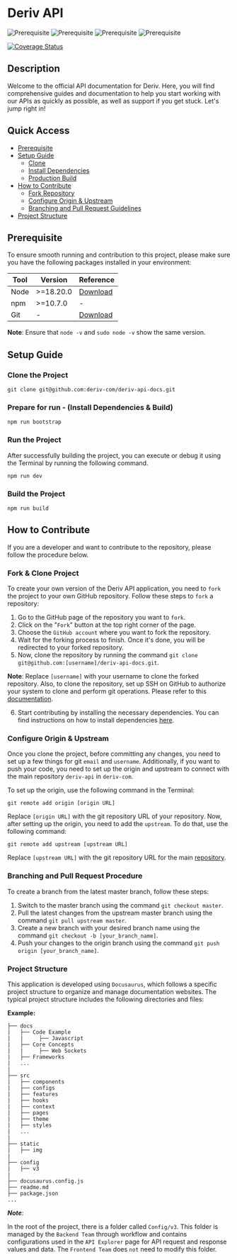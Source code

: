 # Deriv API

![Prerequisite](https://img.shields.io/badge/node-18.x-blue.svg)
![Prerequisite](https://img.shields.io/badge/npm-10.x-orange.svg)
![Prerequisite](https://img.shields.io/badge/docusaurus-3.x-darkgreen.svg)
![Prerequisite](https://img.shields.io/badge/@deriv/ui-0.8.x-red.svg)

[![Coverage Status](https://coveralls.io/repos/github/deriv-com/deriv-api-docs/badge.svg?branch=master)](https://coveralls.io/github/deriv-com/deriv-api-docs?branch=master)

## Description

Welcome to the official API documentation for Deriv. Here, you will find comprehensive guides and documentation to help you start working with our APIs as quickly as possible, as well as support if you get stuck. Let's jump right in!

## Quick Access

- [Prerequisite](#Prerequisite)
- [Setup Guide](#Setup-Guide)
  - [Clone](#clone-the-project)
  - [Install Dependencies](#install-dependencies)
  - [Production Build](#build-the-project)
- [How to Contribute](#How-to-Contribute)
  - [Fork Repository](#fork--clone-project)
  - [Configure Origin & Upstream](#configure-origin--upstream)
  - [Branching and Pull Request Guidelines](#Branching-and-Pull-Request-Procedure)
- [Project Structure](#Project-Structure)

## Prerequisite

To ensure smooth running and contribution to this project, please make sure you have the following packages installed in your environment:

| Tool | Version   | Reference                                                  |
| ---- | --------- | ---------------------------------------------------------- |
| Node | >=18.20.0 | [Download](https://nodejs.org/en/download/package-manager) |
| npm  | >=10.7.0  | -                                                          |
| Git  | -         | [Download](https://git-scm.com/downloads)                  |

**Note**: Ensure that `node -v` and `sudo node -v` show the same version.

## Setup Guide

### Clone the Project

    git clone git@github.com:deriv-com/deriv-api-docs.git

### Prepare for run - (Install Dependencies & Build)

    npm run bootstrap

### Run the Project

After successfully building the project, you can execute or debug it using the Terminal by running the following command.

    npm run dev

### Build the Project

    npm run build

## How to Contribute

If you are a developer and want to contribute to the repository, please follow the procedure below.

### Fork & Clone Project

To create your own version of the Deriv API application, you need to `fork` the project to your own GitHub repository. Follow these steps to `fork` a repository:

1. Go to the GitHub page of the repository you want to `fork`.
2. Click on the "`Fork`" button at the top right corner of the page.
3. Choose the `GitHub account` where you want to fork the repository.
4. Wait for the forking process to finish. Once it's done, you will be redirected to your forked repository.
5. Now, clone the repository by running the command `git clone git@github.com:[username]/deriv-api-docs.git`.

**Note**: Replace `[username]` with your username to clone the forked repository. Also, to clone the repository, set up SSH on GitHub to authorize your system to clone and perform git operations. Please refer to this [documentation](https://docs.github.com/en/authentication/connecting-to-github-with-ssh/generating-a-new-ssh-key-and-adding-it-to-the-ssh-agent).

6. Start contributing by installing the necessary dependencies. You can find instructions on how to install dependencies [here](#install-dependencies).

### Configure Origin & Upstream

Once you clone the project, before committing any changes, you need to set up a few things for git `email` and `username`. Additionally, if you want to push your code, you need to set up the origin and upstream to connect with the main repository `deriv-api` in `deriv-com`.

To set up the origin, use the following command in the Terminal:

    git remote add origin [origin URL]

Replace `[origin URL]` with the git repository URL of your repository. Now, after setting up the origin, you need to add the `upstream`. To do that, use the following command:

    git remote add upstream [upstream URL]

Replace `[upstream URL]` with the git repository URL for the main [repository](https://github.com/deriv-com/deriv-api-docs.git).

### Branching and Pull Request Procedure

To create a branch from the latest master branch, follow these steps:

1. Switch to the master branch using the command `git checkout master`.
2. Pull the latest changes from the upstream master branch using the command `git pull upstream master`.
3. Create a new branch with your desired branch name using the command `git checkout -b [your_branch_name]`.
4. Push your changes to the origin branch using the command `git push origin [your_branch_name]`.

### Project Structure

This application is developed using `Docusaurus`, which follows a specific project structure to organize and manage documentation websites. The typical project structure includes the following directories and files:

**Example:**

    ├── docs
    |   ├── Code Example
    |   |     ├── Javascript
    |   ├── Core Concepts
    |   |     ├── Web Sockets
    |   ├── Frameworks
    |   ...
    |
    ├── src
    |   ├── components
    |   ├── configs
    |   ├── features
    |   ├── hooks
    |   ├── context
    |   ├── pages
    |   ├── theme
    |   ├── styles
    |   ...
    |
    ├── static
    |   ├── img
    |
    ├── config
    |   ├── v3
    |
    ├── docusaurus.config.js
    ├── readme.md
    ├── package.json
    ...

**_Note_**:

In the root of the project, there is a folder called `Config/v3`. This folder is managed by the `Backend Team` through workflow and contains configurations used in the `API Explorer` page for API request and response values and data. The `Frontend Team` does `not` need to modify this folder.
